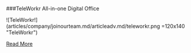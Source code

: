 ###TeleWorkr
All-in-one Digital Office

![TeleWorkr!] (articles/company/joinourteam.md/articleadv.md/teleworkr.png =120x140 "TeleWorkr")

<a href="/products/teleworkr">Read More</a>